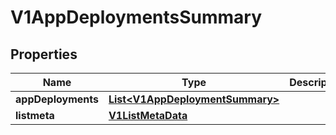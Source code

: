 # V1AppDeploymentsSummary

## Properties
Name | Type | Description | Notes
------------ | ------------- | ------------- | -------------
**appDeployments** | [**List&lt;V1AppDeploymentSummary&gt;**](V1AppDeploymentSummary.md) |  |  [optional]
**listmeta** | [**V1ListMetaData**](V1ListMetaData.md) |  |  [optional]
